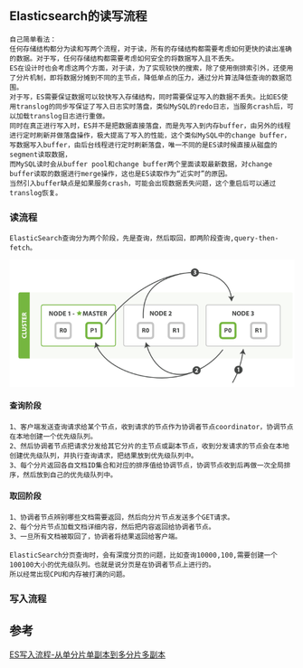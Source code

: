 ## Elasticsearch的读写流程
    自己简单看法：
    任何存储结构都分为读和写两个流程，对于读，所有的存储结构都需要考虑如何更快的读出准确的数据。对于写，任何存储结构都需要考虑如何安全的将数据写入且不丢失。
    ES在设计时也会考虑这两个方面，对于读，为了实现较快的搜索，除了使用倒排索引外，还使用了分片机制，即将数据分摊到不同的主节点，降低单点的压力，通过分片算法降低查询的数据范围。
    对于写，ES需要保证数据可以较快写入存储结构，同时需要保证写入的数据不丢失。比如ES使用translog的同步写保证了写入日志实时落盘，类似MySQL的redo日志，当服务crash后，可以加载translog日志进行重做。
    同时在真正进行写入时，ES并不是把数据直接落盘，而是先写入到内存buffer，由另外的线程进行定时刷新并做落盘操作，极大提高了写入的性能，这个类似MySQL中的change buffer，写数据写入buffer，由后台线程进行定时刷新落盘，唯一不同的是ES读时候直接从磁盘的segment读取数据，
    而MySQL读时会从buffer pool和change buffer两个里面读取最新数据，对change buffer读取的数据进行merge操作，这也是ES读取作为“近实时”的原因。
    当然引入buffer缺点是如果服务crash，可能会出现数据丢失问题，这个重启后可以通过translog恢复。


### 读流程

    ElasticSearch查询分为两个阶段，先是查询，然后取回，即两阶段查询,query-then-fetch。
    
![查询流程](../img/es-query-phase.png)    
    
#### 查询阶段

    1、客户端发送查询请求给某个节点，收到请求的节点作为协调者节点coordinator，协调节点在本地创建一个优先级队列。
    2、然后协调者节点把请求分发给其它分片的主节点或副本节点，收到分发请求的节点会在本地创建优先级队列，并执行查询请求，把结果放到优先级队列中。
    3、每个分片返回各自文档ID集合和对应的排序值给协调节点，协调节点收到后再做一次全局排序，然后放到自己的优先级队列中。

#### 取回阶段

    1、协调者节点辨别哪些文档需要返回，然后向分片节点发送多个GET请求。
    2、每个分片节点加载文档详细内容，然后把内容返回给协调者节点。
    3、一旦所有文档被取回了，协调者将结果返回给客户端。
    
    ElasticSearch分页查询时，会有深度分页的问题，比如查询10000,100,需要创建一个100100大小的优先级队列。也就是说分页是在协调者节点上进行的。
    所以经常出现CPU和内存被打满的问题。

### 写入流程
    
    


## 参考

[ES写入流程-从单分片单副本到多分片多副本](https://longxiaofei.github.io/post/elasticsearch%E7%9A%84%E5%86%99%E5%85%A5%E6%B5%81%E7%A8%8B/)
